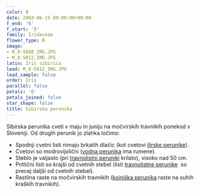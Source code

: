 ```yaml
---
color: B
date: 2003-06-15 00:00:00+00:00
f_end: '6'
f_start: '5'
family: Iridaceae
flower_type: B
image:
- M_8-5808_IMG.JPG
- M_8-5812_IMG.JPG
latin: Iris sibirica
lead: M_8-5812_IMG.JPG
lead_sample: false
order: Iris
parallel: false
petals: '6'
petals_joined: false
star_shape: false
title: Sibirska perunika
---
```

Sibirska perunika cveti v maju in juniju na močvirskih travnikih ponekod v Sloveniji. Od drugih perunik jo zlahka ločimo:

-   Spodnji cvetni listi nimajo brkatih dlačic (kot cvetovi [ilirske perunike](../../irispallidaillyrica/ilirska-perunika/)).
-   Cvetovi so modrovijolični ([vodna perunika](../../irispseudacorus/vodna-perunika/) ima rumene).
-   Steblo je valjasto (pri [travnolistni peruniki](../../irisgraminea/travnolistna-perunika/) krilato), visoko nad 50 cm.
-   Pritlični listi so krajši od cvetnih stebel (listi [travnolistne perunike](../../irisgraminea/travnolistna-perunika/)  so precej daljši od cvetnih stebel).
-   Rastlina raste na močvirskih travnikih ([kojniška perunika](../../irissibiricassp.erirrhiza/kojniška-perunika/) raste na suhih kraških travnikih).
